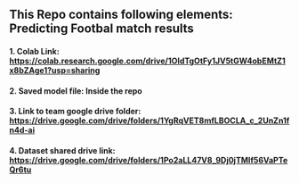 ## This Repo contains following elements: Predicting Footbal match results
#### 1. Colab Link: https://colab.research.google.com/drive/1OIdTgOtFy1JV5tGW4obEMtZ1x8bZAge1?usp=sharing
#### 2. Saved model file: Inside the repo
#### 3. Link to team google drive folder: https://drive.google.com/drive/folders/1YgRqVET8mfLBOCLA_c_2UnZn1fn4d-ai
#### 4. Dataset shared drive link: https://drive.google.com/drive/folders/1Po2aLL47V8_9Dj0jTMIf56VaPTeQr6tu 
